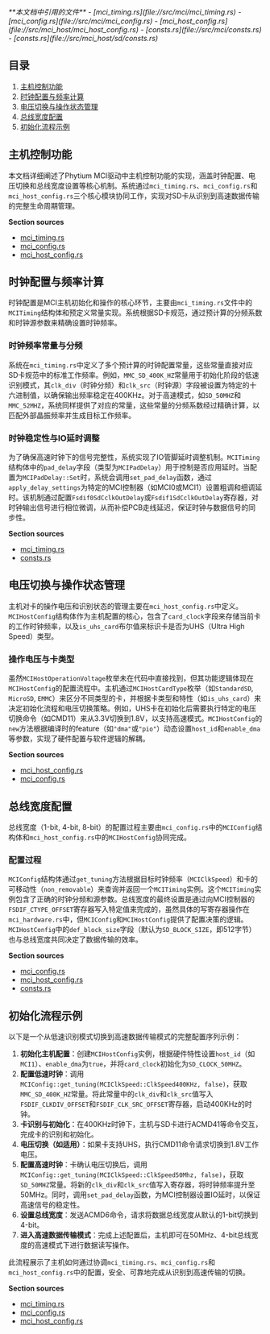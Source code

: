 <cite>
**本文档中引用的文件**
- [mci_timing.rs](file://src/mci/mci_timing.rs)
- [mci_config.rs](file://src/mci/mci_config.rs)
- [mci_host_config.rs](file://src/mci_host/mci_host_config.rs)
- [consts.rs](file://src/mci/consts.rs)
- [consts.rs](file://src/mci_host/sd/consts.rs)
</cite>

## 目录
1. [主机控制功能](#主机控制功能)
2. [时钟配置与频率计算](#时钟配置与频率计算)
3. [电压切换与操作状态管理](#电压切换与操作状态管理)
4. [总线宽度配置](#总线宽度配置)
5. [初始化流程示例](#初始化流程示例)

## 主机控制功能

本文档详细阐述了Phytium MCI驱动中主机控制功能的实现，涵盖时钟配置、电压切换和总线宽度设置等核心机制。系统通过`mci_timing.rs`、`mci_config.rs`和`mci_host_config.rs`三个核心模块协同工作，实现对SD卡从识别到高速数据传输的完整生命周期管理。

**Section sources**
- [mci_timing.rs](file://src/mci/mci_timing.rs#L1-L182)
- [mci_config.rs](file://src/mci/mci_config.rs#L1-L91)
- [mci_host_config.rs](file://src/mci_host/mci_host_config.rs#L1-L83)

## 时钟配置与频率计算

时钟配置是MCI主机初始化和操作的核心环节，主要由`mci_timing.rs`文件中的`MCITiming`结构体和预定义常量实现。系统根据SD卡规范，通过预计算的分频系数和时钟源参数来精确设置时钟频率。

### 时钟频率常量与分频

系统在`mci_timing.rs`中定义了多个预计算的时钟配置常量，这些常量直接对应SD卡规范中的标准工作频率。例如，`MMC_SD_400K_HZ`常量用于初始化阶段的低速识别模式，其`clk_div`（时钟分频）和`clk_src`（时钟源）字段被设置为特定的十六进制值，以确保输出频率稳定在400KHz。对于高速模式，如`SD_50MHZ`和`MMC_52MHZ`，系统同样提供了对应的常量，这些常量的分频系数经过精确计算，以匹配外部晶振频率并生成目标工作频率。

### 时钟稳定性与IO延时调整

为了确保高速时钟下的信号完整性，系统实现了IO管脚延时调整机制。`MCITiming`结构体中的`pad_delay`字段（类型为`MCIPadDelay`）用于控制是否应用延时。当配置为`MCIPadDelay::Set`时，系统会调用`set_pad_delay`函数，通过`apply_delay_settings`为特定的MCI控制器（如MCI0或MCI1）设置粗调和细调延时。该机制通过配置`Fsdif0SdCclkOutDelay`或`Fsdif1SdCclkOutDelay`寄存器，对时钟输出信号进行相位微调，从而补偿PCB走线延迟，保证时钟与数据信号的同步性。

**Section sources**
- [mci_timing.rs](file://src/mci/mci_timing.rs#L1-L182)
- [consts.rs](file://src/mci/consts.rs#L1-L170)

## 电压切换与操作状态管理

主机对卡的操作电压和识别状态的管理主要在`mci_host_config.rs`中定义。`MCIHostConfig`结构体作为主机配置的核心，包含了`card_clock`字段来存储当前卡的工作时钟频率，以及`is_uhs_card`布尔值来标识卡是否为UHS（Ultra High Speed）类型。

### 操作电压与卡类型

虽然`MCIHostOperationVoltage`枚举未在代码中直接找到，但其功能逻辑体现在`MCIHostConfig`的配置流程中。主机通过`MCIHostCardType`枚举（如`StandardSD`, `MicroSD`, `EMMC`）来区分不同类型的卡，并根据卡类型和特性（如`is_uhs_card`）来决定初始化流程和电压切换策略。例如，UHS卡在初始化后需要执行特定的电压切换命令（如CMD11）来从3.3V切换到1.8V，以支持高速模式。`MCIHostConfig`的`new`方法根据编译时的feature（如`"dma"`或`"pio"`）动态设置`host_id`和`enable_dma`等参数，实现了硬件配置与软件逻辑的解耦。

**Section sources**
- [mci_host_config.rs](file://src/mci_host/mci_host_config.rs#L1-L83)
- [mci_config.rs](file://src/mci/mci_config.rs#L1-L91)

## 总线宽度配置

总线宽度（1-bit, 4-bit, 8-bit）的配置过程主要由`mci_config.rs`中的`MCIConfig`结构体和`mci_host_config.rs`中的`MCIHostConfig`协同完成。

### 配置过程

`MCIConfig`结构体通过`get_tuning`方法根据目标时钟频率（`MCIClkSpeed`）和卡的可移动性（`non_removable`）来查询并返回一个`MCITiming`实例。这个`MCITiming`实例包含了正确的时钟分频和源参数。总线宽度的最终设置是通过向MCI控制器的`FSDIF_CTYPE_OFFSET`寄存器写入特定值来完成的，虽然具体的写寄存器操作在`mci_hardware.rs`中，但`MCIConfig`和`MCIHostConfig`提供了配置决策的逻辑。`MCIHostConfig`中的`def_block_size`字段（默认为`SD_BLOCK_SIZE`，即512字节）也与总线宽度共同决定了数据传输的效率。

**Section sources**
- [mci_config.rs](file://src/mci/mci_config.rs#L1-L91)
- [mci_host_config.rs](file://src/mci_host/mci_host_config.rs#L1-L83)
- [consts.rs](file://src/mci_host/sd/consts.rs#L1-L123)

## 初始化流程示例

以下是一个从低速识别模式切换到高速数据传输模式的完整配置序列示例：

1.  **初始化主机配置**：创建`MCIHostConfig`实例，根据硬件特性设置`host_id`（如`MCI1`）、`enable_dma`为`true`，并将`card_clock`初始化为`SD_CLOCK_50MHZ`。
2.  **配置低速时钟**：调用`MCIConfig::get_tuning(MCIClkSpeed::ClkSpeed400KHz, false)`，获取`MMC_SD_400K_HZ`常量。将此常量中的`clk_div`和`clk_src`值写入`FSDIF_CLKDIV_OFFSET`和`FSDIF_CLK_SRC_OFFSET`寄存器，启动400KHz的时钟。
3.  **卡识别与初始化**：在400KHz时钟下，主机与SD卡进行ACMD41等命令交互，完成卡的识别和初始化。
4.  **电压切换（如适用）**：如果卡支持UHS，执行CMD11命令请求切换到1.8V工作电压。
5.  **配置高速时钟**：卡确认电压切换后，调用`MCIConfig::get_tuning(MCIClkSpeed::ClkSpeed50Mhz, false)`，获取`SD_50MHZ`常量。将新的`clk_div`和`clk_src`值写入寄存器，将时钟频率提升至50MHz。同时，调用`set_pad_delay`函数，为MCI控制器设置IO延时，以保证高速信号的稳定性。
6.  **设置总线宽度**：发送ACMD6命令，请求将数据总线宽度从默认的1-bit切换到4-bit。
7.  **进入高速数据传输模式**：完成上述配置后，主机即可在50MHz、4-bit总线宽度的高速模式下进行数据读写操作。

此流程展示了主机如何通过协调`mci_timing.rs`、`mci_config.rs`和`mci_host_config.rs`中的配置，安全、可靠地完成从识别到高速传输的切换。

**Section sources**
- [mci_timing.rs](file://src/mci/mci_timing.rs#L1-L182)
- [mci_config.rs](file://src/mci/mci_config.rs#L1-L91)
- [mci_host_config.rs](file://src/mci_host/mci_host_config.rs#L1-L83)